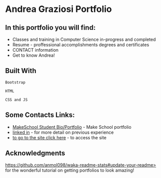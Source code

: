 # Andrea Graziosi Portfolio

## In this portfolio you will find:
* Classes and training in Computer Science in-progress and completed
* Resume - proffessional accomplishments degrees and certificates
* CONTACT information
* Get to know Andrea!  

## Built With


```
Bootstrap
```

```
HTML
```

```
CSS and JS
```

## Some Contacts Links:

* [MakeSchool Student Bio/Portfolio](https://www.makeschool.com/portfolio/andrea-graziosi) - Make School portfolio 
* [linked in](https://www.linkedin.com/in/andrea-g-graziosi/) - for more detail on previous experience
* [to go to the site click here](http://AndreaGraziosi.github.io/index.html#about-me) - to access the site



## Acknowledgments
https://github.com/anmol098/waka-readme-stats#update-your-readme> for the wonderful tutorial on getting portfolios to look amazing!


<!--START_SECTION:waka-->

<!-- name: Andrea in Code

on:
  schedule:
    # Runs at 12am IST
    - cron: '30 18 * * *'
  workflow_dispatch:
jobs:
  update-readme:
    name: Update Readme with Metrics
    runs-on: ubuntu-latest
    steps:
      - uses: https://github.com/AndreaGraziosi/AndreaGraziosi.github.io.git@main
        with:
          WAKATIME_API_KEY: ${{ secrets.WAKATIME_API_KEY }}
          GH_TOKEN: ${{ secrets.GH_TOKEN }}

- uses: https://github.com/AndreaGraziosi/AndreaGraziosi.github.io.git@main
        with:
          WAKATIME_API_KEY: ${{ secrets.WAKATIME_API_KEY }}
          GH_TOKEN: ${{ secrets.GH_TOKEN }}
          SHOW_OS: "False"
          SHOW_PROJECTS: "False" -->
<!--END_SECTION:waka-->
<!--author https://github.com/anmol098/waka-readme-stats#update-your-readme>
